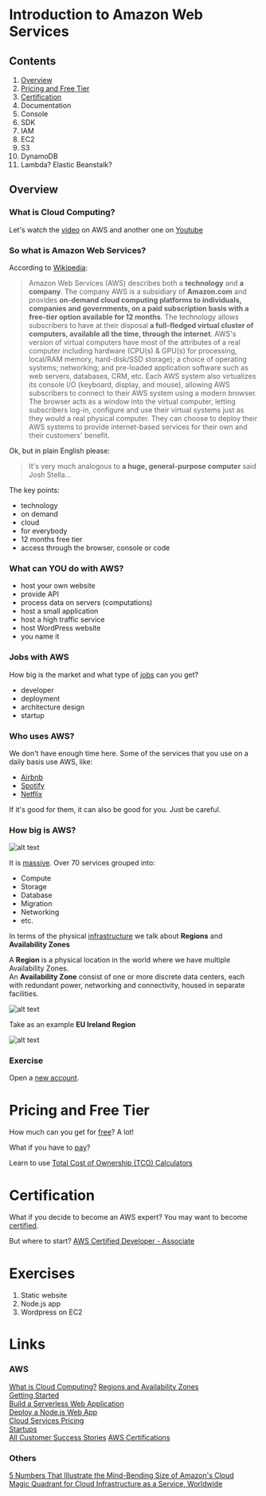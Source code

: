 # Introduction to Amazon Web Services

## Contents
1. [Overview](#overview)
1. [Pricing and Free Tier](#pricing-and-free-tier)
1. [Certification](#certification)
1. Documentation
2. Console
3. SDK
2. IAM
3. EC2
4. S3
5. DynamoDB
6. Lambda? Elastic Beanstalk? 

## Overview

### What is Cloud Computing? 

Let's watch the [video](https://aws.amazon.com/what-is-cloud-computing/) on AWS and another one on [Youtube](https://www.youtube.com/watch?v=ae_DKNwK_ms)

### So what is Amazon Web Services? 

According to [Wikipedia](https://en.wikipedia.org/wiki/Amazon_Web_Services):  
> Amazon Web Services (AWS) describes both a **technology** and **a company**. The company AWS is a subsidiary of **Amazon.com** and provides **on-demand cloud computing platforms to individuals, companies and governments, on a paid subscription basis with a free-tier option available for 12 months**. The technology allows subscribers to have at their disposal **a full-fledged virtual cluster of computers, available all the time, through the internet**. AWS's version of virtual computers have most of the attributes of a real computer including hardware (CPU(s) & GPU(s) for processing, local/RAM memory, hard-disk/SSD storage); a choice of operating systems; networking; and pre-loaded application software such as web servers, databases, CRM, etc. Each AWS system also virtualizes its console I/O (keyboard, display, and mouse), allowing AWS subscribers to connect to their AWS system using a modern browser. The browser acts as a window into the virtual computer, letting subscribers log-in, configure and use their virtual systems just as they would a real physical computer. They can choose to deploy their AWS systems to provide internet-based services for their own and their customers' benefit.  

Ok, but in plain English please:  
> It's very much analogous to **a huge, general-purpose computer** said Josh Stella...

The key points: 
- technology
- on demand
- cloud
- for everybody
- 12 months free tier
- access through the browser, console or code

### What can YOU do with AWS? 
- host your own website
- provide API
- process data on servers (computations)
- host a small application
- host a high traffic service
- host WordPress website
- you name it

### Jobs with AWS
How big is the market and what type of [jobs](http://uk.dice.com/index.php?SearchMode=StandardSearch&SearchFilter=SearchFilter&Mode=AdvertSearch&lang=en&AdvertShortlistLimit=50&SearchTerms=AWS&ClientTypeFilter_1=1&ClientTypeFilter_2=2&) can you get? 
- developer 
- deployment
- architecture design
- startup

### Who uses AWS? 
We don't have enough time here. Some of the services that you use on a daily basis use AWS, like:
- [Airbnb](https://aws.amazon.com/solutions/case-studies/airbnb/)
- [Spotify](https://aws.amazon.com/solutions/case-studies/spotify/)
- [Netflix](https://aws.amazon.com/solutions/case-studies/netflix/)

If it's good for them, it can also be good for you. Just be careful. 

### How big is AWS? 

![alt text](https://github.com/Michael-Antczak/Introduction-to-Amazon-Web-Services/blob/master/resources/gartner_iaas_mq_june_2017.png "Gartner AWS")  

It is [massive](https://aws.amazon.com/products/?nc2=h_ql_ny_livestream_blu_t2). Over 70 services grouped into:
- Compute
- Storage
- Database
- Migration
- Networking
- etc.

In terms of the physical [infrastructure](https://aws.amazon.com/about-aws/global-infrastructure/) we talk about **Regions** and **Availability Zones**    

A **Region** is a physical location in the world where we have multiple Availability Zones.   
An **Availability Zone** consist of one or more discrete data centers, each with redundant power, networking and connectivity, housed in separate facilities.  

![alt text](https://github.com/Michael-Antczak/Introduction-to-Amazon-Web-Services/blob/master/resources/aws_regions.png "AWS Regions") 

Take as an example **EU Ireland Region**  

![alt text](https://github.com/Michael-Antczak/Introduction-to-Amazon-Web-Services/blob/master/resources/AZlinks.png "EU Ireland Region") 


### Exercise
Open a [new account](https://www.amazon.com/ap/signin?openid.assoc_handle=aws&openid.return_to=https%3A%2F%2Fsignin.aws.amazon.com%2Foauth%3Fresponse_type%3Dcode%26client_id%3Darn%253Aaws%253Aiam%253A%253A015428540659%253Auser%252Fawssignupportal%26redirect_uri%3Dhttps%253A%252F%252Fportal.aws.amazon.com%252Fbilling%252Fsignup%253Fredirect_url%253Dhttps%25253A%25252F%25252Faws.amazon.com%25252Fregistration-confirmation%2526state%253DhashArgs%252523%2526isauthcode%253Dtrue%26noAuthCookie%3Dtrue&openid.mode=checkid_setup&openid.ns=http%3A%2F%2Fspecs.openid.net%2Fauth%2F2.0&openid.identity=http%3A%2F%2Fspecs.openid.net%2Fauth%2F2.0%2Fidentifier_select&openid.claimed_id=http%3A%2F%2Fspecs.openid.net%2Fauth%2F2.0%2Fidentifier_select&action=&disableCorpSignUp=&clientContext=&marketPlaceId=&poolName=&authCookies=&pageId=aws.ssop&siteState=pre-register%2Cen_US&accountStatusPolicy=P1&sso=&openid.pape.preferred_auth_policies=MultifactorPhysical&openid.pape.max_auth_age=120&openid.ns.pape=http%3A%2F%2Fspecs.openid.net%2Fextensions%2Fpape%2F1.0&server=%2Fap%2Fsignin%3Fie%3DUTF8&accountPoolAlias=&forceMobileApp=0&language=en_US&forceMobileLayout=0). 

# Pricing and Free Tier

How much can you get for [free](https://aws.amazon.com/free/?nc2=h_l2_cc)? A lot!

What if you have to [pay](https://aws.amazon.com/pricing/services/)? 

Learn to use [Total Cost of Ownership (TCO) Calculators](https://aws.amazon.com/tco-calculator/) 

# Certification

What if you decide to become an AWS expert? You may want to become [certified](https://aws.amazon.com/certification/our-certifications/).

But where to start? [AWS Certified Developer - Associate](https://aws.amazon.com/certification/certified-developer-associate/)

# Exercises
1. Static website
1. Node.js app
1. Wordpress on EC2

# Links

### AWS
[What is Cloud Computing?](https://aws.amazon.com/what-is-cloud-computing/)
[Regions and Availability Zones](http://docs.aws.amazon.com/AWSEC2/latest/UserGuide/using-regions-availability-zones.html)  
[Getting Started](https://aws.amazon.com/getting-started/resource-center/?nc2=h_ql_ny_livestream_blu_b_t2)  
[Build a Serverless Web Application](https://aws.amazon.com/getting-started/serverless-web-app/)  
[Deploy a Node.js Web App](https://aws.amazon.com/getting-started/projects/deploy-nodejs-web-app/)  
[Cloud Services Pricing](https://aws.amazon.com/pricing/services/)  
[Startups](https://aws.amazon.com/startups/)  
[All Customer Success Stories](https://aws.amazon.com/solutions/case-studies/all/)
[AWS Certifications](https://aws.amazon.com/certification/our-certifications/)

### Others
[5 Numbers That Illustrate the Mind-Bending Size of Amazon's Cloud](https://www.bloomberg.com/news/2014-11-14/5-numbers-that-illustrate-the-mind-bending-size-of-amazon-s-cloud.html)  
[Magic Quadrant for Cloud Infrastructure as a Service, Worldwide](https://www.gartner.com/doc/reprints?id=1-2G2O5FC&ct=150519&st=sb)
